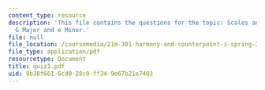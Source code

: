 ```yaml
---
content_type: resource
description: 'This file contains the questions for the topic: Scales and intervals:
  G Major and e Minor.'
file: null
file_location: /coursemedia/21m-301-harmony-and-counterpoint-i-spring-2005/9b38f6616cd028c0ff349e67b21e7403_quiz1.pdf
file_type: application/pdf
resourcetype: Document
title: quiz1.pdf
uid: 9b38f661-6cd0-28c0-ff34-9e67b21e7403
---
```

